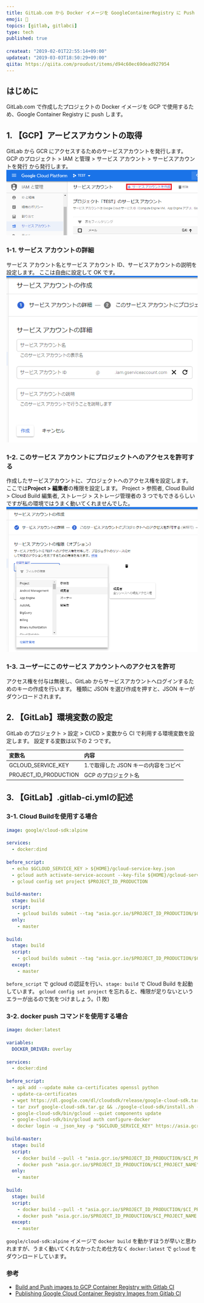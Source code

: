 ```yaml
---
title: GitLab.com から Docker イメージを GoogleContainerRegistry に Push する
emoji: 📮
topics: [gitlab, gitlabci]
type: tech
published: true

createat: "2019-02-01T22:55:14+09:00"
updateat: "2019-03-03T18:50:29+09:00"
qiita: https://qiita.com/proudust/items/d94c60ec69dead927954
---
```


## はじめに

GitLab.com で作成したプロジェクトの Docker イメージを GCP で使用するため、Google Container Registry に push します。

## 1. 【GCP】アービスアカウントの取得

GitLab から GCR にアクセスするためのサービスアカウントを発行します。
GCP のプロジェクト > IAM と管理 > サービス アカウント > サービスアカウントを発行 から発行します。
![1-0.png](1-0.png)

### 1-1. サービス アカウントの詳細

サービス アカウント名とサービス アカウント ID、サービスアカウントの説明を設定します。
ここは自由に設定して OK です。
![1-1.png](1-1.png)

### 1-2. このサービス アカウントにプロジェクトへのアクセスを許可する

作成したサービスアカウントに、プロジェクトへのアクセス権を設定します。
ここでは**Project > 編集者**の権限を設定します。
Project > 参照者, Cloud Build > Cloud Build 編集者, ストレージ > ストレージ管理者の 3 つでもできるらしいですが私の環境ではうまく動いてくれませんでした。
![1-2.png](1-2.png)

### 1-3. ユーザーにこのサービス アカウントへのアクセスを許可

アクセス権を付与は無視し、GitLab からサービスアカウントへログインするためのキーの作成を行います。
種類に JSON を選び作成を押すと、JSON キーがダウンロードされます。

## 2. 【GitLab】環境変数の設定

GitLab のプロジェクト > 設定 > CI/CD > 変数から CI で利用する環境変数を設定します。
設定する変数は以下の 2 つです。

| 変数名                | 内容                                 |
| :-------------------- | :----------------------------------- |
| GCLOUD_SERVICE_KEY    | 1.で取得した JSON キーの内容をコピペ |
| PROJECT_ID_PRODUCTION | GCP のプロジェクト名                 |

## 3. 【GitLab】.gitlab-ci.ymlの記述

### 3-1. Cloud Buildを使用する場合

``` yaml
image: google/cloud-sdk:alpine

services:
  - docker:dind

before_script:
  - echo $GCLOUD_SERVICE_KEY > ${HOME}/gcloud-service-key.json
  - gcloud auth activate-service-account --key-file ${HOME}/gcloud-service-key.json
  - gcloud config set project $PROJECT_ID_PRODUCTION

build-master:
  stage: build
  script:
    - gcloud builds submit --tag "asia.gcr.io/$PROJECT_ID_PRODUCTION/$CI_PROJECT_NAME" .
  only:
    - master

build:
  stage: build
  script:
    - gcloud builds submit --tag "asia.gcr.io/$PROJECT_ID_PRODUCTION/$CI_PROJECT_NAME:$CI_COMMIT_REF_SLUG" .
  except:
    - master
```

`before_script` で gcloud の認証を行い、`stage: build` で Cloud Build を起動しています。
`gcloud config set project` を忘れると、権限が足りないというエラーが出るので気をつけましょう。(1 敗)

### 3-2. docker push コマンドを使用する場合

``` yaml
image: docker:latest

variables:
  DOCKER_DRIVER: overlay
  
services:
  - docker:dind

before_script:
  - apk add --update make ca-certificates openssl python
  - update-ca-certificates
  - wget https://dl.google.com/dl/cloudsdk/release/google-cloud-sdk.tar.gz
  - tar zxvf google-cloud-sdk.tar.gz && ./google-cloud-sdk/install.sh --usage-reporting=false --path-update=true
  - google-cloud-sdk/bin/gcloud --quiet components update
  - google-cloud-sdk/bin/gcloud auth configure-docker
  - docker login -u _json_key -p "$GCLOUD_SERVICE_KEY" https://asia.gcr.io

build-master:
  stage: build
  script:
    - docker build --pull -t "asia.gcr.io/$PROJECT_ID_PRODUCTION/$CI_PROJECT_NAME" .
    - docker push "asia.gcr.io/$PROJECT_ID_PRODUCTION/$CI_PROJECT_NAME"
  only:
    - master

build:
  stage: build
  script:
    - docker build --pull -t "asia.gcr.io/$PROJECT_ID_PRODUCTION/$CI_PROJECT_NAME:$CI_COMMIT_REF_SLUG" .
    - docker push "asia.gcr.io/$PROJECT_ID_PRODUCTION/$CI_PROJECT_NAME:$CI_COMMIT_REF_SLUG"
  except:
    - master
```

`google/cloud-sdk:alpine` イメージで `docker build` を動かすほうが早いと思われますが、うまく動いてくれなかったため仕方なく `docker:latest` で `gcloud` をダウンロードしています。

### 参考

- [Build and Push images to GCP Container Registry with Gitlab CI](https://gist.github.com/foklepoint/2f9087375830068ec032ef326d93f423#gistcomment-2629289)
- [Publishing Google Cloud Container Registry Images from Gitlab CI](
https://medium.com/@gaforres/publishing-google-cloud-container-registry-images-from-gitlab-ci-23c45356ff0e)
